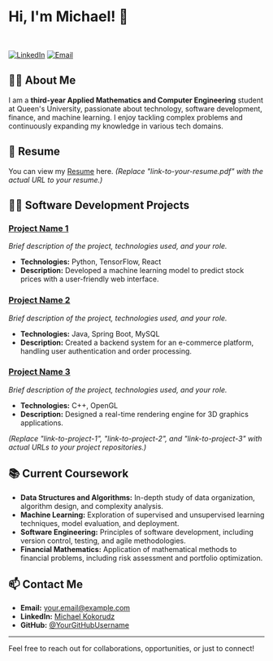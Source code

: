 # Hi, I'm Michael! 👋

<br/>

[![LinkedIn](https://img.shields.io/badge/LinkedIn-Connect-blue?logo=linkedin)](https://www.linkedin.com/in/michaelkokorudz/)
[![Email](https://img.shields.io/badge/Email-Contact%20Me-c14438?logo=mail)](mailto:michaelkokorudz@yahoo.com)

## 👨‍💼 About Me

I am a **third-year Applied Mathematics and Computer Engineering** student at Queen's University, passionate about technology, software development, finance, and machine learning. I enjoy tackling complex problems and continuously expanding my knowledge in various tech domains.

## 📄 Resume

You can view my [Resume](link-to-your-resume.pdf) here. *(Replace "link-to-your-resume.pdf" with the actual URL to your resume.)*

## 👨‍💻 Software Development Projects

### [Project Name 1](link-to-project-1)
*Brief description of the project, technologies used, and your role.*

- **Technologies:** Python, TensorFlow, React
- **Description:** Developed a machine learning model to predict stock prices with a user-friendly web interface.

### [Project Name 2](link-to-project-2)
*Brief description of the project, technologies used, and your role.*

- **Technologies:** Java, Spring Boot, MySQL
- **Description:** Created a backend system for an e-commerce platform, handling user authentication and order processing.

### [Project Name 3](link-to-project-3)
*Brief description of the project, technologies used, and your role.*

- **Technologies:** C++, OpenGL
- **Description:** Designed a real-time rendering engine for 3D graphics applications.

*(Replace "link-to-project-1", "link-to-project-2", and "link-to-project-3" with actual URLs to your project repositories.)*

## 📚 Current Coursework

- **Data Structures and Algorithms:** In-depth study of data organization, algorithm design, and complexity analysis.
- **Machine Learning:** Exploration of supervised and unsupervised learning techniques, model evaluation, and deployment.
- **Software Engineering:** Principles of software development, including version control, testing, and agile methodologies.
- **Financial Mathematics:** Application of mathematical methods to financial problems, including risk assessment and portfolio optimization.

## 📫 Contact Me

- **Email:** [your.email@example.com](mailto:your.email@example.com)
- **LinkedIn:** [Michael Kokorudz](https://www.linkedin.com/in/michaelkokorudz/)
- **GitHub:** [@YourGitHubUsername](https://github.com/YourGitHubUsername)

---

Feel free to reach out for collaborations, opportunities, or just to connect!

